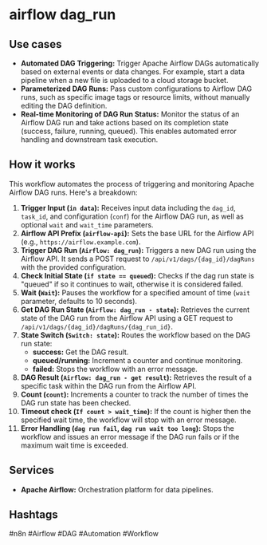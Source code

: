 # airflow dag_run

## Use cases

- **Automated DAG Triggering:** Trigger Apache Airflow DAGs automatically based on external events or data changes. For example, start a data pipeline when a new file is uploaded to a cloud storage bucket.
- **Parameterized DAG Runs:** Pass custom configurations to Airflow DAG runs, such as specific image tags or resource limits, without manually editing the DAG definition.
- **Real-time Monitoring of DAG Run Status:** Monitor the status of an Airflow DAG run and take actions based on its completion state (success, failure, running, queued). This enables automated error handling and downstream task execution.

## How it works

This workflow automates the process of triggering and monitoring Apache Airflow DAG runs. Here's a breakdown:

1.  **Trigger Input (`in data`):** Receives input data including the `dag_id`, `task_id`, and configuration (`conf`) for the Airflow DAG run, as well as optional `wait` and `wait_time` parameters.
2.  **Airflow API Prefix (`airflow-api`):** Sets the base URL for the Airflow API (e.g., `https://airflow.example.com`).
3.  **Trigger DAG Run (`Airflow: dag_run`):** Triggers a new DAG run using the Airflow API. It sends a POST request to `/api/v1/dags/{dag_id}/dagRuns` with the provided configuration.
4.  **Check Initial State (`if state == queued`):** Checks if the dag run state is "queued" if so it continues to wait, otherwise it is considered failed.
5.  **Wait (`Wait`):** Pauses the workflow for a specified amount of time (`wait` parameter, defaults to 10 seconds).
6.  **Get DAG Run State (`Airflow: dag_run - state`):** Retrieves the current state of the DAG run from the Airflow API using a GET request to `/api/v1/dags/{dag_id}/dagRuns/{dag_run_id}`.
7.  **State Switch (`Switch: state`):** Routes the workflow based on the DAG run state:
    *   **success:** Get the DAG result.
    *   **queued/running:** Increment a counter and continue monitoring.
    *   **failed:** Stops the workflow with an error message.
8.  **DAG Result (`Airflow: dag_run - get result`):** Retrieves the result of a specific task within the DAG run from the Airflow API.
9.  **Count (`count`):** Increments a counter to track the number of times the DAG run state has been checked.
10. **Timeout check (`If count > wait_time`):** If the count is higher then the specified wait time, the workflow will stop with an error message.
11. **Error Handling (`dag run fail`, `dag run wait too long`):** Stops the workflow and issues an error message if the DAG run fails or if the maximum wait time is exceeded.

## Services

-   **Apache Airflow:** Orchestration platform for data pipelines.

## Hashtags

#n8n #Airflow #DAG #Automation #Workflow
